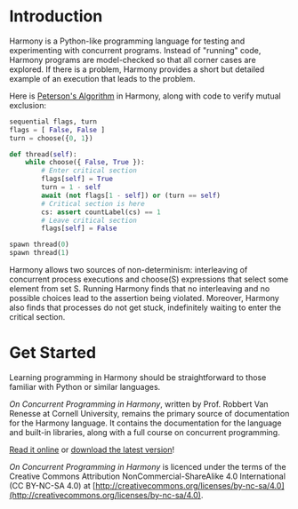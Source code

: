 # Introduction

Harmony is a Python-like programming language for testing and experimenting with concurrent programs. Instead of "running" code, Harmony programs are model-checked so that all corner cases are explored. If there is a problem, Harmony provides a short but detailed example of an execution that leads to the problem.

Here is [Peterson's Algorithm](https://en.wikipedia.org/wiki/Peterson%27s_algorithm) in Harmony, along with code to verify mutual exclusion:

```python title="peterson.hny"
sequential flags, turn
flags = [ False, False ]
turn = choose({0, 1})

def thread(self):
    while choose({ False, True }):
        # Enter critical section
        flags[self] = True
        turn = 1 - self
        await (not flags[1 - self]) or (turn == self)
        # Critical section is here
        cs: assert countLabel(cs) == 1
        # Leave critical section
        flags[self] = False

spawn thread(0)
spawn thread(1)
```

Harmony allows two sources of non-determinism: interleaving of concurrent process executions and choose(S) expressions that select some element from set S. Running Harmony finds that no interleaving and no possible choices lead to the assertion being violated. Moreover, Harmony also finds that processes do not get stuck, indefinitely waiting to enter the critical section.

# Get Started

Learning programming in Harmony should be straightforward to those familiar with Python or similar languages.

_On Concurrent Programming in Harmony_, written by Prof. Robbert Van Renesse at Cornell University, remains the primary source of documentation for the Harmony language. It contains the documentation for the language and built-in libraries, along with a full course on concurrent programming.

[Read it online](../../textbook) or [download the latest version](https://harmony.cs.cornell.edu/book.pdf)!

_On Concurrent Programming in Harmony_ is licenced under the terms of the Creative Commons Attribution NonCommercial-ShareAlike 4.0 International (CC BY-NC-SA 4.0) at [http://creativecommons.org/licenses/by-nc-sa/4.0](http://creativecommons.org/licenses/by-nc-sa/4.0).